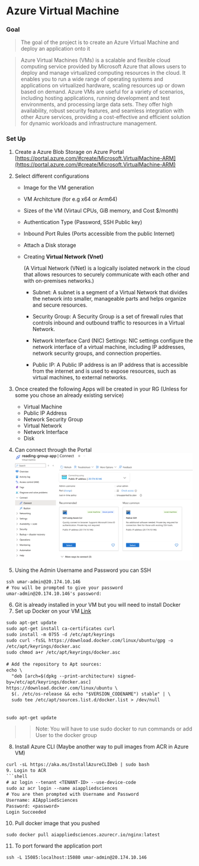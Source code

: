 # Azure Virtual Machine

### Goal
> The goal of the project is to create an Azure Virtual Machine and deploy an application onto it


> Azure Virtual Machines (VMs) is a scalable and flexible cloud computing service provided by Microsoft Azure that allows users to deploy and manage virtualized computing resources in the cloud. It enables you to run a wide range of operating systems and applications on virtualized hardware, scaling resources up or down based on demand. Azure VMs are useful for a variety of scenarios, including hosting applications, running development and test environments, and processing large data sets. They offer high availability, robust security features, and seamless integration with other Azure services, providing a cost-effective and efficient solution for dynamic workloads and infrastructure management.

### Set Up
1. Create a Azure Blob Storage on Azure Portal
[https://portal.azure.com/#create/Microsoft.VirtualMachine-ARM](https://portal.azure.com/#create/Microsoft.VirtualMachine-ARM)

2. Select different configurations
    - Image for the VM generation
    - VM Architcture (for e.g x64 or Arm64)
    - Sizes of the VM (Virtaul CPUs, GiB memory, and Cost $/month)
    - Authentication Type (Password, SSH Public key)
    - Inbound Port Rules (Ports accessible from the public Internet)
    - Attach a Disk storage
    - Creating **Virtual Network (Vnet)**

        (A Virtual Network (VNet) is a logically isolated network in the cloud that allows resources to securely communicate with each other and with on-premises networks.)
        - Subnet: A subnet is a segment of a Virtual Network that divides the network into smaller, manageable parts and helps organize and secure resources.

        - Security Group: A Security Group is a set of firewall rules that controls inbound and outbound traffic to resources in a Virtual Network.

        - Network Interface Card (NIC) Settings: NIC settings configure the network interface of a virtual machine, including IP addresses, network security groups, and connection properties.

        - Public IP: A Public IP address is an IP address that is accessible from the internet and is used to expose resources, such as virtual machines, to external networks.

3. Once created the following Apps will be created in your RG (Unless for some you chose an already existing service)
    - Virtual Machine
    - Public IP Address
    - Network Security Group
    - Virtual Network
    - Network Interface
    - Disk

4. Can connect through the Portal
![connection.png](./../Images/demoApp/connection.png)

5. Using the Admin Username and Password you can SSH
```shell
ssh umar-admin@20.174.10.146
# You will be prompted to give your password
umar-admin@20.174.10.146's password:
```
6. Git is already installed in your VM but you will need to install Docker
7. Set up Docker on your VM 
[Link](https://www.youtube.com/watch?v=UM0f76-0FLI)
```shell
sudo apt-get update
sudo apt-get install ca-certificates curl
sudo install -m 0755 -d /etc/apt/keyrings
sudo curl -fsSL https://download.docker.com/linux/ubuntu/gpg -o /etc/apt/keyrings/docker.asc
sudo chmod a+r /etc/apt/keyrings/docker.asc

# Add the repository to Apt sources:
echo \
  "deb [arch=$(dpkg --print-architecture) signed-by=/etc/apt/keyrings/docker.asc] https://download.docker.com/linux/ubuntu \
  $(. /etc/os-release && echo "$VERSION_CODENAME") stable" | \
  sudo tee /etc/apt/sources.list.d/docker.list > /dev/null


sudo apt-get update
```
>> Note: You will have to use sudo docker to run commands or add User to the docker group

8. Install Azure CLI (Maybe another way to pull images from ACR in Azure VM)
```shell
curl -sL https://aka.ms/InstallAzureCLIDeb | sudo bash
9. Login to ACR
```shell
# az login --tenant <TENANT-ID> --use-device-code
sudo az acr login --name aiappliedsciences
# You are then prompted with Username and Password
Username: AIAppliedSciences
Password: <password>
Login Succeeded
```
10. Pull docker image that you pushed 
```shell
sudo docker pull aiappliedsciences.azurecr.io/nginx:latest
```

11. To port forward the application port
```shell
ssh -L 15085:localhost:15080 umar-admin@20.174.10.146
```
